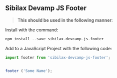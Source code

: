 ## Sibilax Devamp JS Footer

> T**his should be used in the following manner**:

Install with the command:

```js
npm install --save sibilax-devcamp-js-footer
```
Add to a JavaScript Project with the following code:

```js
import footer from 'sibilax-devcamp-js-footer';


footer ('Some Name');
```